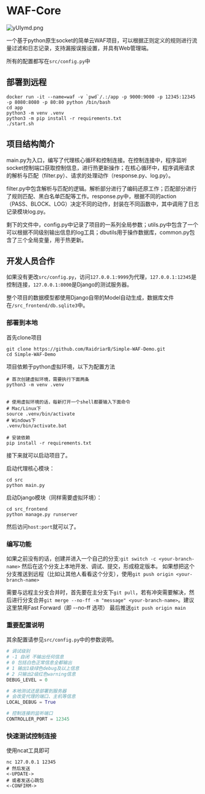 # WAF-Core

![yUIymd.png](https://s3.ax1x.com/2021/02/08/yUIymd.png)

一个基于python原生socket的简单云WAF项目，可以根据正则定义的规则进行流量过滤和日志记录，支持漏报误报设置，并具有Web管理端。

所有的配置都写在`src/config.py`中

## 部署到远程

```
docker run -it --name=waf -v `pwd`/.:/app -p 9000:9000 -p 12345:12345 -p 8080:8080 -p 80:80 python /bin/bash
cd app
python3 -m venv .venv
python3 -m pip install -r requirements.txt
./start.sh
```

## 项目结构简介

main.py为入口，编写了代理核心循环和控制连接。在控制连接中，程序监听socket控制端口获取控制信息，进行热更新操作；在核心循环中，程序调用请求的解析与匹配（filter.py）、请求的处理动作（response.py、log.py）。

filter.py中包含解析与匹配的逻辑。解析部分进行了编码还原工作；匹配部分进行了规则匹配、黑白名单匹配等工作。response.py中，根据不同的action（PASS、BLOCK、LOG）决定不同的动作，封装在不同函数中，其中调用了日志记录模块log.py。

剩下的文件中，config.py中记录了项目的一系列全局参数；utils.py中包含了一个可以根据不同级别输出信息的log工具；dbutils用于操作数据库，common.py包含了三个全局变量，用于热更新。

## 开发人员合作

如果没有更改`src/config.py`，访问`127.0.0.1:9999`为代理，`127.0.0.1:12345`是控制连接，`127.0.0.1:8000`是Django的测试服务器。

整个项目的数据模型都使用Django自带的Model自动生成，数据库文件在`/src_frontend/db.sqlite3`中。

### 部署到本地

首先clone项目

```
git clone https://github.com/RaidriarB/Simple-WAF-Demo.git
cd Simple-WAF-Demo
```

项目依赖于python虚拟环境，以下为配置方法

```
# 首次创建虚拟环境，需要执行下面两条
python3 -m venv .venv


# 使用虚拟环境的话，每新打开一个shell都要输入下面命令
# Mac/Linux下
source .venv/bin/activate
# Windows下
.venv/bin/activate.bat

# 安装依赖
pip install -r requirements.txt
```

接下来就可以启动项目了。

启动代理核心模块：

```
cd src
python main.py
```

启动Django模块（同样需要虚拟环境）：

```
cd src_frontend
python manage.py runserver
```

然后访问`host:port`就可以了。
### 编写功能

如果之前没有的话，创建并进入一个自己的分支:`git switch -c <your-branch-name>`
然后在这个分支上本地开发、调试、提交，形成稳定版本。
如果想把这个分支推送到远程（比如让其他人看看这个分支），使用`git push origin <your-branch-name>`

需要与远程主分支合并时，首先要在主分支下`git pull`，若有冲突需要解决，然后进行分支合并`git merge --no-ff -m "message" <your-branch-name>`。建议这里禁用Fast Forward（即 --no-ff 选项）
最后推送`git push origin main`

### 重要配置说明

其余配置请参见`src/config.py`中的参数说明。

```python
# 调试级别
# -1 自闭 不输出任何信息
# 0 包括白色正常信息全都输出
# 1 输出1级绿色debug及以上信息
# 2 只输出2级红色warning信息
DEBUG_LEVEL = 0

# 本地测试还是部署到服务器
# 会改变代理的端口、主机等信息
LOCAL_DEBUG = True

# 控制连接的监听端口
CONTROLLER_PORT = 12345
```

### 快速测试控制连接

使用ncat工具即可

```
nc 127.0.0.1 12345
# 然后发送
<-UPDATE->
# 或者发送心跳包
<-CONFIRM->
```